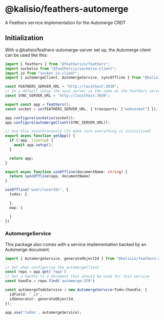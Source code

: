 # @kalisio/feathers-automerge

A Feathers service implementation for the Automerge CRDT

## Initialization

With a @kalisio/feathers-automerge-server set up, the Automerge client can be used like this:

```ts
import { feathers } from "@feathersjs/feathers";
import socketio from "@feathersjs/socketio-client";
import io from "socket.io-client";
import { automergeClient, AutomergeService, syncOffline } from "@kalisio/feathers-automerge";

const FEATHERS_SERVER_URL = "http://localhost:3030";
// In a default setup the sync server is the same as the Feathers server
const SYNC_SERVER_URL = "http://localhost:3030";

export const app = feathers();
const socket = io(FEATHERS_SERVER_URL, { transports: ["websocket"] });

app.configure(socketio(socket));
app.configure(automergeClient(SYNC_SERVER_URL));

// Use this asynchronously (to make sure everything is initialized)
export async function getApp() {
  if (!app._isSetup) {
    await app.setup();
  }

  return app;
}

export async function useOffline(documentName: string) {
  return syncOffline(app, documentName)
}

useOffline('user/<userId>', {
  todos: {

  },
  map: {

  }
})
```

### AutomergeService

This package also comes with a service implementation backed by an Automerge document.

```ts
import { AutomergeService, generateObjectId } from "@kalisio/feathers-automerge";

// Set when configuring the automergeClient
const repo = app.get('repo')
// Get a handle to a document that should be used for this service
const handle = repo.find('automerge:2f9')

const automergeTodoService = new AutomergeService<Todo>(handle, {
  idField: '_id',
  idGenerator: generateObjectId,
});

app.use('todos', automergeService);
```
